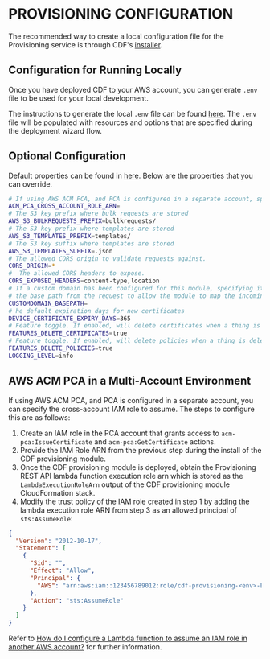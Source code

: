 # PROVISIONING CONFIGURATION

The recommended way to create a local configuration file for the Provisioning service is through CDF's [installer](../../installer/README.md#deployment-using-wizard).

## Configuration for Running Locally

Once you have deployed CDF to your AWS account, you can generate `.env` file to be used for your local development.

The instructions to generate the local `.env` file can be found [here](../../installer/README.md#local-development). The `.env` file will be populated with resources and options that are specified during the deployment wizard flow.

## Optional Configuration

Default properties can be found in [here](../src/config/.env.defaults). Below are the properties that you can override.

```sh
# If using AWS ACM PCA, and PCA is configured in a separate account, specify the cross-account IAM role to assume
ACM_PCA_CROSS_ACCOUNT_ROLE_ARN=
# The S3 key prefix where bulk requests are stored
AWS_S3_BULKREQUESTS_PREFIX=bullkrequests/
# The S3 key prefix where templates are stored
AWS_S3_TEMPLATES_PREFIX=templates/
# The S3 key suffix where templates are stored
AWS_S3_TEMPLATES_SUFFIX=.json
# The allowed CORS origin to validate requests against.
CORS_ORIGIN=*
#  The allowed CORS headers to expose.
CORS_EXPOSED_HEADERS=content-type,location
# If a custom domain has been configured for this module, specifying its base path here will remove
# the base path from the request to allow the module to map the incoming request to the correct lambda handler
CUSTOMDOMAIN_BASEPATH=
# he default expiration days for new certificates
DEVICE_CERTIFICATE_EXPIRY_DAYS=365
# Feature toggle. If enabled, will delete certificates when a thing is deleted and the certificate is no longer in use.
FEATURES_DELETE_CERTIFICATES=true
# Feature toggle. If enabled, will delete policies when a thing is deleted and the policiy is no longer in use.
FEATURES_DELETE_POLICIES=true
LOGGING_LEVEL=info
```

## AWS ACM PCA in a Multi-Account Environment

If using AWS ACM PCA, and PCA is configured in a separate account, you can specify the cross-account IAM role to assume. The steps to configure this are as follows:

1. Create an IAM role in the PCA account that grants access to `acm-pca:IssueCertificate` and `acm-pca:GetCertificate` actions.
2. Provide the IAM Role ARN from the previous step during the install of the CDF provisioning module.
3. Once the CDF provisioning module is deployed, obtain the Provisioning REST API lambda function execution role arn which is stored as the `LambdaExecutionRoleArn` output of the CDF provisioning module CloudFormation stack.
4. Modify the trust policy of the IAM role created in step 1 by adding the lambda execution role ARN from step 3 as an allowed principal of `sts:AssumeRole`:

```json
{
  "Version": "2012-10-17",
  "Statement": [
    {
      "Sid": "",
      "Effect": "Allow",
      "Principal": {
        "AWS": "arn:aws:iam::123456789012:role/cdf-provisioning-<env>-LambdaExecutionRole-<suffix>"
      },
      "Action": "sts:AssumeRole"
    }
  ]
}
```

Refer to [How do I configure a Lambda function to assume an IAM role in another AWS account?](https://aws.amazon.com/premiumsupport/knowledge-center/lambda-function-assume-iam-role/) for further information.
